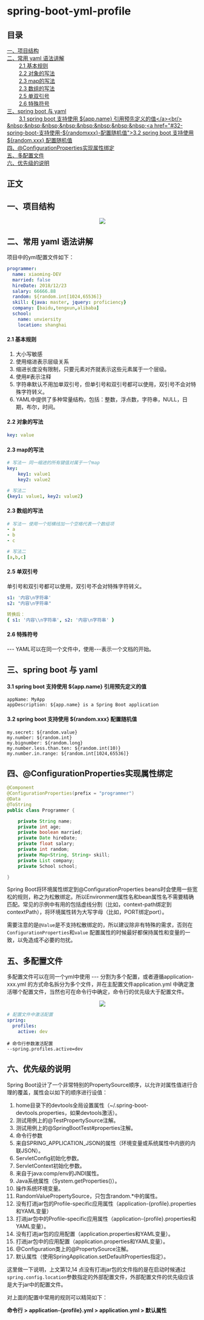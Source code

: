 # spring-boot-yml-profile
## 目录<br/>
<a href="#一项目结构">一、项目结构</a><br/>
<a href="#二常用-yaml-语法讲解">二、常用 yaml 语法讲解</a><br/>
&nbsp;&nbsp;&nbsp;&nbsp;&nbsp;&nbsp;&nbsp;&nbsp;<a href="#21-基本规则">2.1 基本规则</a><br/>
&nbsp;&nbsp;&nbsp;&nbsp;&nbsp;&nbsp;&nbsp;&nbsp;<a href="#22-对象的写法">2.2 对象的写法</a><br/>
&nbsp;&nbsp;&nbsp;&nbsp;&nbsp;&nbsp;&nbsp;&nbsp;<a href="#23-map的写法">2.3 map的写法</a><br/>
&nbsp;&nbsp;&nbsp;&nbsp;&nbsp;&nbsp;&nbsp;&nbsp;<a href="#23-数组的写法">2.3 数组的写法</a><br/>
&nbsp;&nbsp;&nbsp;&nbsp;&nbsp;&nbsp;&nbsp;&nbsp;<a href="#25-单双引号">2.5 单双引号</a><br/>
&nbsp;&nbsp;&nbsp;&nbsp;&nbsp;&nbsp;&nbsp;&nbsp;<a href="#26-特殊符号">2.6 特殊符号</a><br/>
<a href="#三spring-boot-与-yaml">三、spring boot 与 yaml</a><br/>
&nbsp;&nbsp;&nbsp;&nbsp;&nbsp;&nbsp;&nbsp;&nbsp;<a href="#31--spring-boot-支持使用-${appname}-引用预先定义的值">3.1  spring boot 支持使用 ${app.name} 引用预先定义的值</a><br/>
&nbsp;&nbsp;&nbsp;&nbsp;&nbsp;&nbsp;&nbsp;&nbsp;<a href="#32-spring-boot-支持使用-${randomxxx}-配置随机值">3.2 spring boot 支持使用 ${random.xxx} 配置随机值</a><br/>
<a href="#四@ConfigurationProperties实现属性绑定">四、@ConfigurationProperties实现属性绑定</a><br/>
<a href="#五多配置文件">五、多配置文件</a><br/>
<a href="#六优先级的说明">六、优先级的说明</a><br/>
## 正文<br/>

## 一、项目结构

<div align="center"> <img src="https://github.com/heibaiying/spring-samples-for-all/blob/master/pictures/spring-boot-yml-profile.png"/> </div>

## 二、常用 yaml 语法讲解

项目中的yml配置文件如下：

```yaml
programmer:
  name: xiaoming-DEV
  married: false
  hireDate: 2018/12/23
  salary: 66666.88
  random: ${random.int[1024,65536]}
  skill: {java: master, jquery: proficiency}
  company: [baidu,tengxun,alibaba]
  school:
    name: unviersity
    location: shanghai
```

#### 2.1 基本规则

1. 大小写敏感 
2. 使用缩进表示层级关系 
3. 缩进长度没有限制，只要元素对齐就表示这些元素属于一个层级。 
4. 使用#表示注释 
5. 字符串默认不用加单双引号，但单引号和双引号都可以使用，双引号不会对特殊字符转义。
6. YAML中提供了多种常量结构，包括：整数，浮点数，字符串，NULL，日期，布尔，时间。

#### 2.2 对象的写法

```yaml
key: value
```

#### 2.3 map的写法

```yaml
# 写法一 同一缩进的所有键值对属于一个map
key: 
    key1: value1
    key2: value2

# 写法二
{key1: value1, key2: value2}
```

#### 2.3 数组的写法

```yaml
# 写法一 使用一个短横线加一个空格代表一个数组项
- a
- b
- c

# 写法二
[a,b,c]
```

#### 2.5 单双引号

单引号和双引号都可以使用，双引号不会对特殊字符转义。

```yaml
s1: '内容\n字符串'
s2: "内容\n字符串"

转换后：
{ s1: '内容\\n字符串', s2: '内容\n字符串' }
```

#### 2.6 特殊符号

---  YAML可以在同一个文件中，使用---表示一个文档的开始。



## 三、spring boot 与 yaml

#### 3.1  spring boot 支持使用 ${app.name} 引用预先定义的值

```properties
appName: MyApp
appDescription: ${app.name} is a Spring Boot application
```

#### 3.2 spring boot 支持使用 ${random.xxx} 配置随机值

```properties
my.secret: ${random.value}
my.number: ${random.int}
my.bignumber: ${random.long}
my.number.less.than.ten: ${random.int(10)}
my.number.in.range: ${random.int[1024,65536]}
```



## 四、@ConfigurationProperties实现属性绑定

```java
@Component
@ConfigurationProperties(prefix = "programmer")
@Data
@ToString
public class Programmer {

    private String name;
    private int age;
    private boolean married;
    private Date hireDate;
    private float salary;
    private int random;
    private Map<String, String> skill;
    private List company;
    private School school;

}
```

Spring Boot将环境属性绑定到@ConfigurationProperties beans时会使用一些宽松的规则，称之为松散绑定。所以Environment属性名和bean属性名不需要精确匹配。常见的示例中有用的包括虚线分割（比如，context-path绑定到contextPath），将环境属性转为大写字母（比如，PORT绑定port）。

需要注意的是`@Value`是不支持松散绑定的，所以建议除非有特殊的需求，否则在`ConfigurationProperties`和`value` 配置属性的时候最好都保持属性和变量的一致，以免造成不必要的勿扰。



## 五、多配置文件

多配置文件可以在同一个yml中使用 --- 分割为多个配置，或者遵循application-xxx.yml 的方式命名拆分为多个文件，并在主配置文件application.yml 中确定激活哪个配置文件，当然也可在命令行中确定，命令行的优先级大于配置文件。

<div align="center"> <img src="https://github.com/heibaiying/spring-samples-for-all/blob/master/pictures/profile.png"/> </div>

```yaml
# 配置文件中激活配置
spring:
  profiles:
    active: dev
```

```shell
# 命令行参数激活配置
--spring.profiles.active=dev
```



## 六、优先级的说明

Spring Boot设计了一个非常特别的PropertySource顺序，以允许对属性值进行合理的覆盖，属性会以如下的顺序进行设值：

1. home目录下的devtools全局设置属性（~/.spring-boot-devtools.properties，如果devtools激活）。
2. 测试用例上的@TestPropertySource注解。
3. 测试用例上的@SpringBootTest#properties注解。
4. 命令行参数
5. 来自SPRING_APPLICATION_JSON的属性（环境变量或系统属性中内嵌的内联JSON）。
6. ServletConfig初始化参数。
7. ServletContext初始化参数。
8. 来自于java:comp/env的JNDI属性。
9. Java系统属性（System.getProperties()）。
10. 操作系统环境变量。
11. RandomValuePropertySource，只包含random.*中的属性。
12. 没有打进jar包的Profile-specific应用属性（application-{profile}.properties和YAML变量）
13. 打进jar包中的Profile-specific应用属性（application-{profile}.properties和YAML变量）。
14. 没有打进jar包的应用配置（application.properties和YAML变量）。
15. 打进jar包中的应用配置（application.properties和YAML变量）。
16. @Configuration类上的@PropertySource注解。
17. 默认属性（使用SpringApplication.setDefaultProperties指定）。

这里做一下说明，上文第12,14 点没有打进jar包的文件指的是在启动时候通过`spring.config.location`参数指定的外部配置文件，外部配置文件的优先级应该是大于jar中的配置文件。

对上面的配置中常用的规则可以精简如下：

**命令行 > application-{profile}.yml > application.yml > 默认属性**